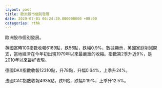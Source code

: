 ```yaml
---
layout: post
title: 歐洲股市個別發展
date: 2020-07-01 06:24:39.000000000 +08:00
categories: rthk
---
```


歐洲股市個別發展。

英國富時100指數收報6169點，跌56點，跌幅0.9%，數據顯示，英國家庭削減開支，當地經濟在今年初出現1979年以來最嚴重的收縮。指數第2季升近9%，是2010年以來最好表現。

德國DAX指數收報12310點，升78點，升幅0.64%，上季升24%。

法國CAC指數收報4935點，跌9點，跌幅0.19%，上季升12.5%。
